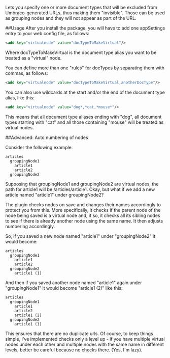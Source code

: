 Lets you specify one or more document types that will be excluded from Umbraco-generated URLs, thus making them "invisible". Those can be used as grouping nodes and they will not appear as part of the URL.

##Usage
After you install the package, you will have to add one appSettings entry to your web.config file, as follows:

```xml
<add key="virtualnode" value="docTypeToMakeVirtual"/>
```
Where docTypeToMakeVirtual is the document type alias you want to be treated as a "virtual" node.

You can define more than one "rules" for docTypes by separating them with commas, as follows:

```xml
<add key="virtualnode" value="docTypeToMakeVirtual,anotherDocType"/>
```

You can also use wildcards at the start and/or the end of the document type alias, like this:

```xml
<add key="virtualnode" value="dog*,*cat,*mouse*"/>
```
This means that all document type aliases ending with "dog", all document types starting with "cat" and all those containing "mouse" will be treated as virtual nodes. 

##Advanced: Auto numbering of nodes

Consider the following example:

```
articles
  groupingNode1
    article1
    article2
  groupingNode2
```   
 
Supposing that groupingNode1 and groupingNode2 are virtual nodes, the path for article1 will be /articles/article1. Okay, but what if we add a new article named "article1" under groupingNode2?

The plugin checks nodes on save and changes their names accordingly to protect you from this. More specifically, it checks if the parent node of the node being saved is a virtual node and, if so, it checks all its sibling nodes to see if there is already another node using the same name. It then adjusts numbering accordingly.

So, if you saved a new node named "article1" under "groupingNode2" it would become:

```
articles
  groupingNode1
    article1
    article2
  groupingNode2
    article1 (1)
```

And then if you saved another node named "article1" again under "groupingNode1" it would become "article1 (2)" like this:

```
articles
  groupingNode1
    article1
    article2
    article1 (2)
  groupingNode2
    article1 (1)
```

This ensures that there are no duplicate urls. Of course, to keep things simple, I've implemented checks only a level up - if you have multiple virtual nodes under each other and multiple nodes with the same name in different levels, better be careful because no checks there. (Yes, I'm lazy).

